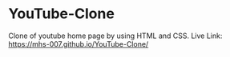 # YouTube-Clone
Clone of youtube home page by using HTML and CSS.
Live Link: https://mhs-007.github.io/YouTube-Clone/

